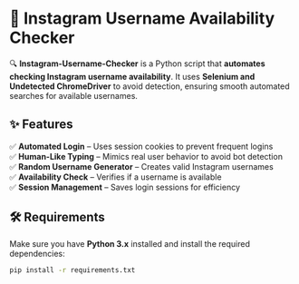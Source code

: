 # 📌 Instagram Username Availability Checker  

🔍 **Instagram-Username-Checker** is a Python script that **automates checking Instagram username availability**. It uses **Selenium and Undetected ChromeDriver** to avoid detection, ensuring smooth automated searches for available usernames.  

## ✨ Features  
✅ **Automated Login** – Uses session cookies to prevent frequent logins  
✅ **Human-Like Typing** – Mimics real user behavior to avoid bot detection  
✅ **Random Username Generator** – Creates valid Instagram usernames  
✅ **Availability Check** – Verifies if a username is available  
✅ **Session Management** – Saves login sessions for efficiency  

## 🛠️ Requirements  
Make sure you have **Python 3.x** installed and install the required dependencies:  

```bash
pip install -r requirements.txt
